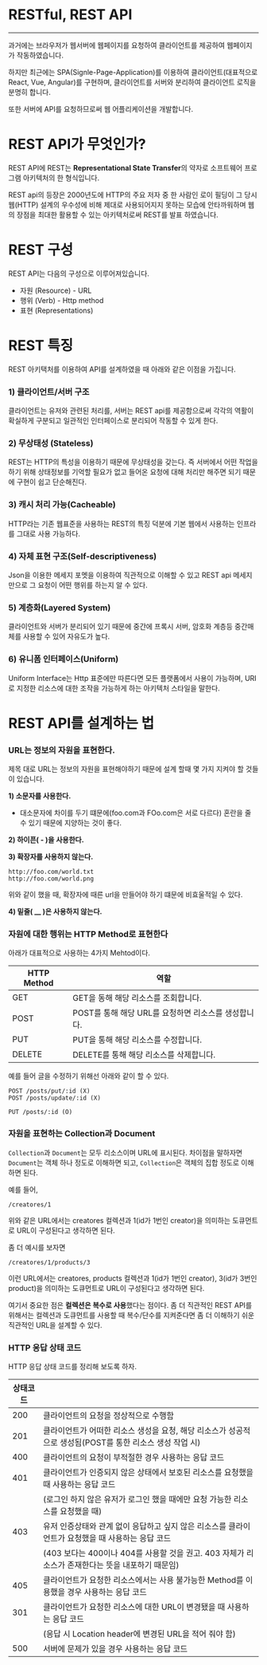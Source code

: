 # RESTful, REST API

------

과거에는 브라우저가 웹서버에 웹페이지를 요청하여 클라이언트를 제공하여 웹페이지가 작동하였습니다.

하지만 최근에는 SPA(Signle-Page-Application)를 이용하여 클라이언트(대표적으로 React, Vue, Angular)를 구현하며, 클라이언트를 서버와 분리하여 클라이언트 로직을 분명히 합니다.

또한 서버에 API를 요청하므로써 웹 어플리케이션을 개발합니다.

# REST API가 무엇인가?

REST API에 REST는 **Representational State Transfer**의 약자로 소프트웨어 프로그램 아키텍처의 한 형식입니다.

REST api의 등장은 2000년도에 HTTP의 주요 저자 중 한 사람인 로이 필딩이 그 당시 웹(HTTP) 설계의 우수성에 비해 제대로 사용되어지지 못하는 모습에 안타까워하며 웹의 장점을 최대한 활용할 수 있는 아키텍처로써 REST를 발표 하였습니다.

# REST 구성

REST API는 다음의 구성으로 이루어져있습니다.

- 자원 (Resource) - URL
- 행위 (Verb) - Http method
- 표현 (Representations)

# REST 특징

REST 아키택처를 이용하여 API를 설계하였을 때 아래와 같은 이점을 가집니다.

### 1) 클라이언트/서버 구조

클라이언트는 유저와 관련된 처리를, 서버는 REST api를 제공함으로써 각각의 역활이 확실하게 구분되고 일관적인 인터페이스로 분리되어 작동할 수 있게 한다.

### 2) 무상태성 (Stateless)

REST는 HTTP의 특성을 이용하기 때문에 무상태성을 갖는다. 즉 서버에서 어떤 작업을 하기 위해 상태정보를 기억할 필요가 없고 들어온 요청에 대해 처리만 해주면 되기 때문에 구현이 쉽고 단순해진다.

### 3) 캐시 처리 가능(Cacheable)

HTTP라는 기존 웹표준을 사용하는 REST의 특징 덕분에 기본 웹에서 사용하는 인프라를 그대로 사용 가능하다.

### 4) 자체 표현 구조(Self-descriptiveness)

Json을 이용한 메세지 포멧을 이용하여 직관적으로 이해할 수 있고 REST api 메세지만으로 그 요청이 어떤 행위를 하는지 알 수 있다.

### 5) 계층화(Layered System)

클라이언트와 서버가 분리되어 있기 때문에 중간에 프록시 서버, 암호화 계층등 중간매체를 사용할 수 있어 자유도가 높다.

### 6) 유니폼 인터페이스(Uniform)

Uniform Interface는 Http 표준에만 따른다면 모든 플랫폼에서 사용이 가능하며, URI로 지정한 리소스에 대한 조작을 가능하게 하는 아키텍처 스타일을 말한다.

# REST API를 설계하는 법

### URL는 정보의 자원을 표현한다.

제목 대로 URL는 정보의 자원을 표현해야하기 때문에 설계 할때 몇 가지 지켜야 할 것들이 있습니다.

**1) 소문자를 사용한다.**

- 대소문자에 차이를 두기 떄문에(foo.com과 FOo.com은 서로 다르다) 혼란을 줄 수 있기 때문에 지양하는 것이 좋다.

**2) 하이픈( - )을 사용한다.**

**3) 확장자를 사용하지 않는다.**

```null
http://foo.com/world.txt
http://foo.com/world.png
```

위와 같이 했을 때, 확장자에 때른 url을 만들어야 하기 떄문에 비효울적일 수 있다.

**4) 밑줄( __ )은 사용하지 않는다.**

### 자원에 대한 행위는 HTTP Method로 표현한다

아래가 대표적으로 사용하는 4가지 Mehtod이다.

| HTTP Method | 역할                                                 |
| ----------- | ---------------------------------------------------- |
| GET         | GET을 동해 해당 리소스를 조회합니다.                 |
| POST        | POST를 통해 해당 URL를 요청하면 리소스를 생성합니다. |
| PUT         | PUT을 통해 해당 리소스를 수정합니다.                 |
| DELETE      | DELETE를 통해 해당 리소스를 삭제합니다.              |

예를 들어 글을 수정하기 위해선 아래와 같이 할 수 있다.

```null
POST /posts/put/:id (X)
POST /posts/update/:id (X)

PUT /posts/:id (O)
```

### 자원을 표현하는 Collection과 Document

`Collection`과 `Document`는 모두 리소스이며 URL에 표시된다. 차이점을 말하자면 `Document`는 객체 하나 정도로 이해하면 되고, `Collection`은 객체의 집합 정도로 이해하면 된다.

예를 들어,

```null
/creatores/1
```

위와 같은 URL에서는 creatores 컬렉션과 1(id가 1번인 creator)을 의미하는 도큐먼트로 URL이 구성된다고 생각하면 된다.

좀 더 예시를 보자면

```null
/creatores/1/products/3
```

이런 URL에서는 creatores, products 컬렉션과 1(id가 1번인 creator), 3(id가 3번인 product)을 의미하는 도큐먼트로 URL이 구성된다고 생각하면 된다.

여기서 중요한 점은 **컬렉션은 복수로 사용**했다는 점이다. 좀 더 직관적인 REST API를 위해서는 컬렉션과 도큐먼트를 사용할 때 복수/단수를 지켜준다면 좀 더 이해하기 쉬운 직관적인 URL을 설계할 수 있다.

### HTTP 응답 상태 코드

 HTTP 응답 상태 코드를 정리해 보도록 하자.

| 상태코드 |                                                              |
| -------- | ------------------------------------------------------------ |
| 200      | 클라이언트의 요청을 정상적으로 수행함                        |
| 201      | 클라이언트가 어떠한 리소스 생성을 요청, 해당 리소스가 성공적으로 생성됨(POST를 통한 리소스 생성 작업 시) |
| 400      | 클라이언트의 요청이 부적절한 경우 사용하는 응답 코드         |
| 401      | 클라이언트가 인증되지 않은 상태에서 보호된 리소스를 요청했을 때 사용하는 응답 코드 |
|          | (로그인 하지 않은 유저가 로그인 했을 때에만 요청 가능한 리소스를 요청했을 때) |
| 403      | 유저 인증상태와 관계 없이 응답하고 싶지 않은 리소스를 클라이언트가 요청했을 때 사용하는 응답 코드 |
|          | (403 보다는 400이나 404를 사용할 것을 권고. 403 자체가 리소스가 존재한다는 뜻을 내포하기 때문임) |
| 405      | 클라이언트가 요청한 리소스에서는 사용 불가능한 Method를 이용했을 경우 사용하는 응답 코드 |
| 301      | 클라이언트가 요청한 리소스에 대한 URL이 변경됐을 때 사용하는 응답 코드 |
|          | (응답 시 Location header에 변경된 URL을 적어 줘야 함)        |
| 500      | 서버에 문제가 있을 경우 사용하는 응답 코드                   |
